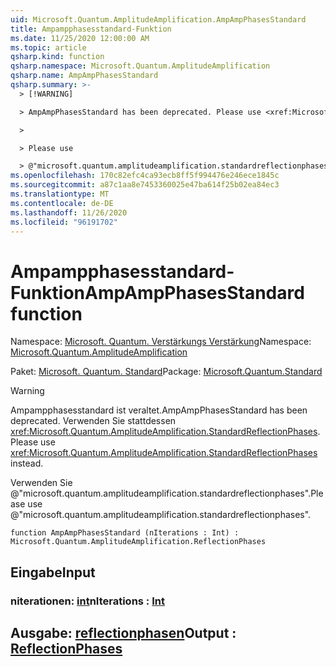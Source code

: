 ```yaml
---
uid: Microsoft.Quantum.AmplitudeAmplification.AmpAmpPhasesStandard
title: Ampampphasesstandard-Funktion
ms.date: 11/25/2020 12:00:00 AM
ms.topic: article
qsharp.kind: function
qsharp.namespace: Microsoft.Quantum.AmplitudeAmplification
qsharp.name: AmpAmpPhasesStandard
qsharp.summary: >-
  > [!WARNING]

  > AmpAmpPhasesStandard has been deprecated. Please use <xref:Microsoft.Quantum.AmplitudeAmplification.StandardReflectionPhases> instead.

  >

  > Please use

  > @"microsoft.quantum.amplitudeamplification.standardreflectionphases".
ms.openlocfilehash: 170c82efc4ca93ecb8ff5f994476e246ece1845c
ms.sourcegitcommit: a87c1aa8e7453360025e47ba614f25b02ea84ec3
ms.translationtype: MT
ms.contentlocale: de-DE
ms.lasthandoff: 11/26/2020
ms.locfileid: "96191702"
---
```

# <a name="ampampphasesstandard-function"></a><span data-ttu-id="d116b-102">Ampampphasesstandard-Funktion</span><span class="sxs-lookup"><span data-stu-id="d116b-102">AmpAmpPhasesStandard function</span></span>

<span data-ttu-id="d116b-103">Namespace: [Microsoft. Quantum. Verstärkungs Verstärkung](xref:Microsoft.Quantum.AmplitudeAmplification)</span><span class="sxs-lookup"><span data-stu-id="d116b-103">Namespace: [Microsoft.Quantum.AmplitudeAmplification](xref:Microsoft.Quantum.AmplitudeAmplification)</span></span>

<span data-ttu-id="d116b-104">Paket: [Microsoft. Quantum. Standard](https://nuget.org/packages/Microsoft.Quantum.Standard)</span><span class="sxs-lookup"><span data-stu-id="d116b-104">Package: [Microsoft.Quantum.Standard](https://nuget.org/packages/Microsoft.Quantum.Standard)</span></span>


> [!WARNING]
> <span data-ttu-id="d116b-105">Ampampphasesstandard ist veraltet.</span><span class="sxs-lookup"><span data-stu-id="d116b-105">AmpAmpPhasesStandard has been deprecated.</span></span> <span data-ttu-id="d116b-106">Verwenden Sie stattdessen <xref:Microsoft.Quantum.AmplitudeAmplification.StandardReflectionPhases>.</span><span class="sxs-lookup"><span data-stu-id="d116b-106">Please use <xref:Microsoft.Quantum.AmplitudeAmplification.StandardReflectionPhases> instead.</span></span>
>
> <span data-ttu-id="d116b-107">Verwenden Sie @"microsoft.quantum.amplitudeamplification.standardreflectionphases".</span><span class="sxs-lookup"><span data-stu-id="d116b-107">Please use @"microsoft.quantum.amplitudeamplification.standardreflectionphases".</span></span>



```qsharp
function AmpAmpPhasesStandard (nIterations : Int) : Microsoft.Quantum.AmplitudeAmplification.ReflectionPhases
```


## <a name="input"></a><span data-ttu-id="d116b-108">Eingabe</span><span class="sxs-lookup"><span data-stu-id="d116b-108">Input</span></span>

### <a name="niterations--int"></a><span data-ttu-id="d116b-109">niterationen: [int](xref:microsoft.quantum.lang-ref.int)</span><span class="sxs-lookup"><span data-stu-id="d116b-109">nIterations : [Int](xref:microsoft.quantum.lang-ref.int)</span></span>





## <a name="output--reflectionphases"></a><span data-ttu-id="d116b-110">Ausgabe: [reflectionphasen](xref:Microsoft.Quantum.AmplitudeAmplification.ReflectionPhases)</span><span class="sxs-lookup"><span data-stu-id="d116b-110">Output : [ReflectionPhases](xref:Microsoft.Quantum.AmplitudeAmplification.ReflectionPhases)</span></span>

